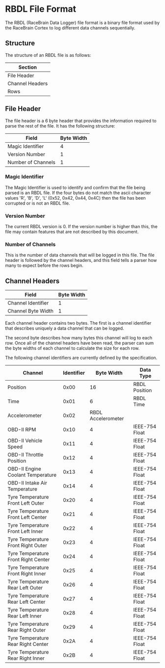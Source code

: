 # RBDL File Format

The RBDL (RaceBrain Data Logger) file format is a binary file format used by the RaceBrain Cortex to log different data channels sequentially.

## Structure

The structure of an RBDL file is as follows:

| Section |
| --- |
| File Header |
| Channel Headers |
| Rows |

## File Header

The file header is a 6 byte header that provides the information required to parse the rest of the file. It has the following structure:

| Field | Byte Width |
| --- | --- |
| Magic Identifier | 4 |
| Version Number | 1 |
| Number of Channels | 1 |

### Magic Identifier

The Magic Identifier is used to identify and confirm that the file being parsed is an RBDL file. If the four bytes do not match the ascii character values 'R', 'B', 'D', 'L' (0x52, 0x42, 0x44, 0x4C) then the file has been corrupted or is not an RBDL file.

### Version Number

The current RBDL version is 0. If the version number is higher than this, the file may contain features that are not described by this document.

### Number of Channels

This is the number of data channels that will be logged in this file. The file header is followed by the channel headers, and this field tells a parser how many to expect before the rows begin.

## Channel Headers

| Field | Byte Width |
| --- | --- |
| Channel Identifier | 1 |
| Channel Byte Width | 1 |

Each channel header contains two bytes. The first is a channel identifier that describes uniquely a data channel that can be logged.

The second byte describes how many bytes this channel will log to each row. Once all of the channel headers have been read, the parser can sum the byte widths of each channel to calculate the size for each row.

The following channel identifiers are currently defined by the specification.

| Channel | Identifier | Byte Width | Data Type |
| --- | --- | --- | --- |
| Position | 0x00 | 16 | RBDL Position |
| Time | 0x01 | 6 | RBDL Time |
| Accelerometer | 0x02 | RBDL Accelerometer |
| OBD-II RPM | 0x10 | 4 | IEEE-754 Float |
| OBD-II Vehicle Speed | 0x11 | 4 | IEEE-754 Float |
| OBD-II Throttle Position | 0x12 | 4 | IEEE-754 Float |
| OBD-II Engine Coolant Temperature | 0x13 | 4 | IEEE-754 Float |
| OBD-II Intake Air Temperature | 0x14 | 4 | IEEE-754 Float |
| Tyre Temperature Front Left Outer | 0x20 | 4 | IEEE-754 Float |
| Tyre Temperature Front Left Center | 0x21 | 4 | IEEE-754 Float |
| Tyre Temperature Front Left Inner | 0x22 | 4 | IEEE-754 Float |
| Tyre Temperature Front Right Outer | 0x23 | 4 | IEEE-754 Float |
| Tyre Temperature Front Right Center | 0x24 | 4 | IEEE-754 Float |
| Tyre Temperature Front Right Inner | 0x25 | 4 | IEEE-754 Float |
| Tyre Temperature Rear Left Outer | 0x26 | 4 | IEEE-754 Float |
| Tyre Temperature Rear Left Center | 0x27 | 4 | IEEE-754 Float |
| Tyre Temperature Rear Left Inner | 0x28 | 4 | IEEE-754 Float |
| Tyre Temperature Rear Right Outer | 0x29 | 4 | IEEE-754 Float |
| Tyre Temperature Rear Right Center | 0x2A | 4 | IEEE-754 Float |
| Tyre Temperature Rear Right Inner | 0x2B | 4 | IEEE-754 Float |
